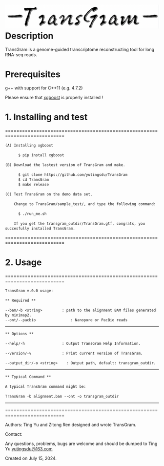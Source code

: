 ![logo](transgram.png)
Description
================

TransGram is a genome-guided transcriptome reconstructing tool for long RNA-seq reads.


Prerequisites
================

  g++ with support for C++11 (e.g. 4.7.2)
  
  Please ensure that [xgboost][xgboost] is properly installed !
 

# 1. Installing and test
===========================================================================
    
    (A) Installing xgboost 
    
          $ pip install xgboost
          
    (B) Download the lastest version of TransGram and make.
    
          $ git clone https://github.com/yutingsdu/TransGram 
          $ cd TransGram
          $ make release
          
    (C) Test TransGram on the demo data set.
        
        Change to TransGram/sample_test/, and type the following command:
        
          $ ./run_me.sh
          
        If you get the transgram_outdir/TransGram.gtf, congrats, you succesfully installed TransGram.
      
        
===========================================================================

# 2. Usage 
===========================================================================
    
    TransGram v.0.0 usage:

    ** Required **
    
    --bam/-b <string>         : path to the alignment BAM files generated by minimap2.
    --ont/--pacbio			      : Nanopore or PacBio reads
---------------------------------------------------------------------------

    ** Options **
    
    --help/-h                 : Output TransGram Help Information.

    --version/-v              : Print current version of TransGram.
    
    --output_dir/-o <string>	: Output path, default: transgram_outdir.

---------------------------------------------------------------------------

    ** Typical Command **
    
    A typical TransGram command might be:

    TransGram -b alignment.bam --ont -o transgram_outdir

---------------------------------------------------------------------------

===========================================================================


Authors: Ting Yu and Zitong Ren designed and wrote TransGram.
 
Contact:
 
Any questions, problems, bugs are welcome and should be dumped to Ting Yu <yutingsdu@163.com>
 
Created on July 15, 2024.

[xgboost]: https://github.com/dmlc/xgboost
 